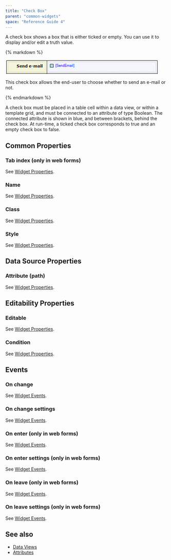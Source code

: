 ```yaml
---
title: "Check Box"
parent: "common-widgets"
space: "Reference Guide 4"
---
```

A check box shows a box that is either ticked or empty. You can use it to display and/or edit a truth value.

<div class="alert alert-info">{% markdown %}

![](attachments/819203/917550.png)

This check box allows the end-user to choose whether to send an e-mail or not.

{% endmarkdown %}</div>

A check box must be placed in a table cell within a data view, or within a template grid, and must be connected to an attribute of type Boolean. The connected attribute is shown in blue, and between brackets, behind the check box. At run-time, a ticked check box corresponds to true and an empty check box to false.

## Common Properties

### Tab index (only in web forms)

See [Widget Properties](widget-properties).

### Name

See [Widget Properties](widget-properties).

### Class

See [Widget Properties](widget-properties).

### Style

See [Widget Properties](widget-properties).

## Data Source Properties

### Attribute (path)

See [Widget Properties](widget-properties).

## Editability Properties

### Editable

See [Widget Properties](widget-properties).

### Condition

See [Widget Properties](widget-properties).

## Events

### On change

See [Widget Events](widget-events).

### On change settings

See [Widget Events](widget-events).

### On enter (only in web forms)

See [Widget Events](widget-events).

### On enter settings (only in web forms)

See [Widget Events](widget-events).

### On leave (only in web forms)

See [Widget Events](widget-events).

### On leave settings (only in web forms)

See [Widget Events](widget-events).

## See also

*   [Data Views](data-view)
*   [Attributes](attributes)
